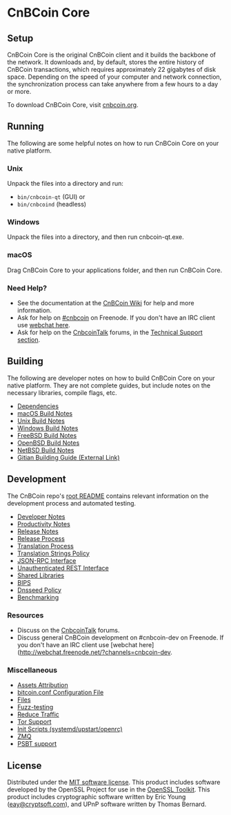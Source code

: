 CnBCoin Core
=============

Setup
---------------------
CnBCoin Core is the original CnBCoin client and it builds the backbone of the network. It downloads and, by default, stores the entire history of CnBCoin transactions, which requires approximately 22 gigabytes of disk space. Depending on the speed of your computer and network connection, the synchronization process can take anywhere from a few hours to a day or more.

To download CnBCoin Core, visit [cnbcoin.org](https://cnbcoin.org/).

Running
---------------------
The following are some helpful notes on how to run CnBCoin Core on your native platform.

### Unix

Unpack the files into a directory and run:

- `bin/cnbcoin-qt` (GUI) or
- `bin/cnbcoind` (headless)

### Windows

Unpack the files into a directory, and then run cnbcoin-qt.exe.

### macOS

Drag CnBCoin Core to your applications folder, and then run CnBCoin Core.

### Need Help?

* See the documentation at the [CnBCoin Wiki](https://cnbcoin.info/)
for help and more information.
* Ask for help on [#cnbcoin](http://webchat.freenode.net?channels=cnbcoin) on Freenode. If you don't have an IRC client use [webchat here](http://webchat.freenode.net?channels=cnbcoin).
* Ask for help on the [CnbcoinTalk](https://cnbcointalk.io/) forums, in the [Technical Support section](https://cnbcointalk.io/c/technical-support).

Building
---------------------
The following are developer notes on how to build CnBCoin Core on your native platform. They are not complete guides, but include notes on the necessary libraries, compile flags, etc.

- [Dependencies](dependencies.md)
- [macOS Build Notes](build-osx.md)
- [Unix Build Notes](build-unix.md)
- [Windows Build Notes](build-windows.md)
- [FreeBSD Build Notes](build-freebsd.md)
- [OpenBSD Build Notes](build-openbsd.md)
- [NetBSD Build Notes](build-netbsd.md)
- [Gitian Building Guide (External Link)](https://github.com/bitcoin-core/docs/blob/master/gitian-building.md)

Development
---------------------
The CnBCoin repo's [root README](/README.md) contains relevant information on the development process and automated testing.

- [Developer Notes](developer-notes.md)
- [Productivity Notes](productivity.md)
- [Release Notes](release-notes.md)
- [Release Process](release-process.md)
- [Translation Process](translation_process.md)
- [Translation Strings Policy](translation_strings_policy.md)
- [JSON-RPC Interface](JSON-RPC-interface.md)
- [Unauthenticated REST Interface](REST-interface.md)
- [Shared Libraries](shared-libraries.md)
- [BIPS](bips.md)
- [Dnsseed Policy](dnsseed-policy.md)
- [Benchmarking](benchmarking.md)

### Resources
* Discuss on the [CnbcoinTalk](https://cnbcointalk.io/) forums.
* Discuss general CnBCoin development on #cnbcoin-dev on Freenode. If you don't have an IRC client use [webchat here](http://webchat.freenode.net/?channels=cnbcoin-dev.

### Miscellaneous
- [Assets Attribution](assets-attribution.md)
- [bitcoin.conf Configuration File](bitcoin-conf.md)
- [Files](files.md)
- [Fuzz-testing](fuzzing.md)
- [Reduce Traffic](reduce-traffic.md)
- [Tor Support](tor.md)
- [Init Scripts (systemd/upstart/openrc)](init.md)
- [ZMQ](zmq.md)
- [PSBT support](psbt.md)

License
---------------------
Distributed under the [MIT software license](/COPYING).
This product includes software developed by the OpenSSL Project for use in the [OpenSSL Toolkit](https://www.openssl.org/). This product includes
cryptographic software written by Eric Young ([eay@cryptsoft.com](mailto:eay@cryptsoft.com)), and UPnP software written by Thomas Bernard.
